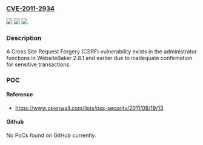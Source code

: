 ### [CVE-2011-2934](https://cve.mitre.org/cgi-bin/cvename.cgi?name=CVE-2011-2934)
![](https://img.shields.io/static/v1?label=Product&message=WebsiteBaker&color=blue)
![](https://img.shields.io/static/v1?label=Version&message=n%2Fa&color=blue)
![](https://img.shields.io/static/v1?label=Vulnerability&message=CSRF&color=brighgreen)

### Description

A Cross Site Request Forgery (CSRF) vulnerability exists in the administrator functions in WebsiteBaker 2.8.1 and earlier due to inadequate confirmation for sensitive transactions.

### POC

#### Reference
- https://www.openwall.com/lists/oss-security/2011/08/19/13

#### Github
No PoCs found on GitHub currently.

